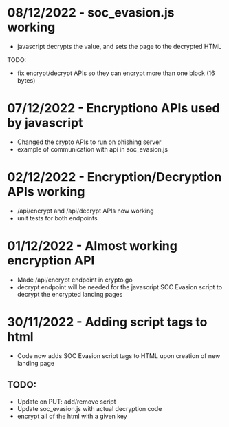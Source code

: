 # 08/12/2022 - soc_evasion.js working
* javascript decrypts the value, and sets the page to the decrypted HTML

TODO:
* fix encrypt/decrypt APIs so they can encrypt more than one block (16 bytes)

# 07/12/2022 - Encryptiono APIs used by javascript
* Changed the crypto APIs to run on phishing server
* example of communication with api in soc_evasion.js

# 02/12/2022 - Encryption/Decryption APIs working
* /api/encrypt and /api/decrypt APIs now working
* unit tests for both endpoints

# 01/12/2022 - Almost working encryption API
* Made /api/encrypt endpoint in crypto.go
* decrypt endpoint will be needed for the javascript SOC Evasion script to decrypt the encrypted landing pages


# 30/11/2022 - Adding script tags to html 
* Code now adds SOC Evasion script tags to HTML upon creation of new landing page
## TODO:
* Update on PUT: add/remove script
* Update soc_evasion.js with actual decryption code
* encrypt all of the html with a given key
